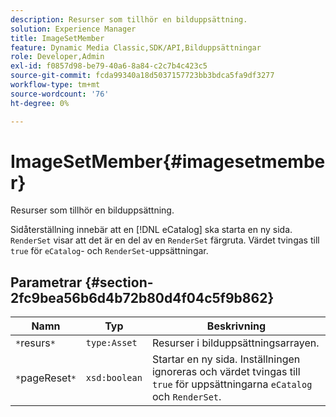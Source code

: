 ```yaml
---
description: Resurser som tillhör en bilduppsättning.
solution: Experience Manager
title: ImageSetMember
feature: Dynamic Media Classic,SDK/API,Bilduppsättningar
role: Developer,Admin
exl-id: f0857d98-be79-40a6-8a84-c2c7b4c423c5
source-git-commit: fcda99340a18d5037157723bb3bdca5fa9df3277
workflow-type: tm+mt
source-wordcount: '76'
ht-degree: 0%

---
```


# ImageSetMember{#imagesetmember}

Resurser som tillhör en bilduppsättning.

Sidåterställning innebär att en [!DNL eCatalog] ska starta en ny sida. `RenderSet` visar att det är en del av en  `RenderSet` färgruta. Värdet tvingas till `true` för `eCatalog`- och `RenderSet`-uppsättningar.

## Parametrar {#section-2fc9bea56b6d4b72b80d4f04c5f9b862}

| Namn | Typ | Beskrivning |
|---|---|---|
| `*`resurs`*` | `type:Asset` | Resurser i bilduppsättningsarrayen. |
| `*`pageReset`*` | `xsd:boolean` | Startar en ny sida. Inställningen ignoreras och värdet tvingas till `true` för uppsättningarna `eCatalog` och `RenderSet`. |
